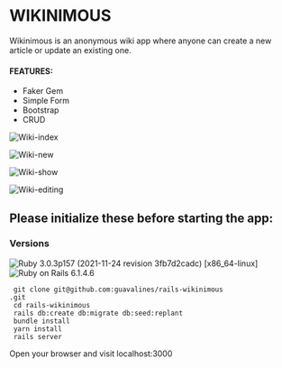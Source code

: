 # WIKINIMOUS
Wikinimous is an anonymous wiki app where anyone can create a new article or update an existing one.

#### FEATURES:
- Faker Gem
- Simple Form
- Bootstrap
- CRUD

![Wiki-index](https://user-images.githubusercontent.com/100665876/212793384-0783619d-c233-4c30-90a6-7e420d84b04f.jpeg)

![Wiki-new](https://user-images.githubusercontent.com/100665876/212793431-29148076-525b-4c2c-9f5c-e27fd5bf370c.jpeg)

![Wiki-show](https://user-images.githubusercontent.com/100665876/212793465-00f5351b-4d0e-4df5-8daa-429f7aedcb3c.jpeg)

![Wiki-editing](https://user-images.githubusercontent.com/100665876/212793503-f7dcbb79-73d7-4549-a104-4176fe997d6a.jpeg)

## Please initialize these before starting the app:

### Versions


![Ruby](https://img.shields.io/badge/Ruby-CC342D?style=for-the-badge&logo=ruby&logoColor=white) 3.0.3p157 (2021-11-24 revision 3fb7d2cadc) [x86_64-linux]
![Ruby on Rails](https://img.shields.io/badge/Ruby_on_Rails-CC0000?style=for-the-badge&logo=ruby-on-rails&logoColor=white) 6.1.4.6

```
 git clone git@github.com:guavalines/rails-wikinimous
.git
 cd rails-wikinimous
 rails db:create db:migrate db:seed:replant
 bundle install
 yarn install
 rails server
 ```
 
 Open your browser and visit localhost:3000
